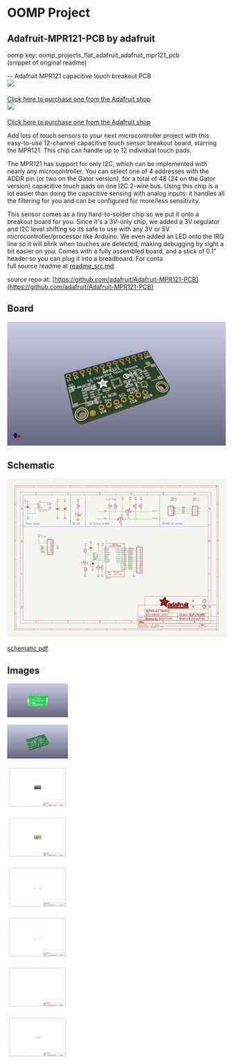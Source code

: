 # OOMP Project  
## Adafruit-MPR121-PCB  by adafruit  
  
oomp key: oomp_projects_flat_adafruit_adafruit_mpr121_pcb  
(snippet of original readme)  
  
-- Adafruit MPR121 capacitive touch breakout PCB  
<a href="http://www.adafruit.com/products/1982"><img src="assets/1982.jpg?raw=true" width="500px"><br/>  
Click here to purchase one from the Adafruit shop</a>  
<a href="http://www.adafruit.com/products/4830"><img src="assets/4830.jpg?raw=true" width="500px"><br/>  
Click here to purchase one from the Adafruit shop</a>  
  
Add lots of touch sensors to your next microcontroller project with this easy-to-use 12-channel capacitive touch sensor breakout board, starring the MPR121. This chip can handle up to 12 individual touch pads.  
  
The MPR121 has support for only I2C, which can be implemented with nearly any microcontroller. You can select one of 4 addresses with the ADDR pin (or two on the Gator version), for a total of 48 (24 on the Gator version) capacitive touch pads on one I2C 2-wire bus. Using this chip is a lot easier than doing the capacitive sensing with analog inputs: it handles all the filtering for you and can be configured for more/less sensitivity.  
  
This sensor comes as a tiny hard-to-solder chip so we put it onto a breakout board for you. Since it's a 3V-only chip, we added a 3V regulator and I2C level shifting so its safe to use with any 3V or 5V microcontroller/processor like Arduino. We even added an LED onto the IRQ line so it will blink when touches are detected, making debugging by sight a bit easier on you. Comes with a fully assembled board, and a stick of 0.1" header so you can plug it into a breadboard. For conta  
  full source readme at [readme_src.md](readme_src.md)  
  
source repo at: [https://github.com/adafruit/Adafruit-MPR121-PCB](https://github.com/adafruit/Adafruit-MPR121-PCB)  
## Board  
  
[![working_3d.png](working_3d_600.png)](working_3d.png)  
## Schematic  
  
[![working_schematic.png](working_schematic_600.png)](working_schematic.png)  
  
[schematic pdf](working_schematic.pdf)  
## Images  
  
[![working_3D_bottom.png](working_3D_bottom_140.png)](working_3D_bottom.png)  
  
[![working_3D_top.png](working_3D_top_140.png)](working_3D_top.png)  
  
[![working_assembly_page_01.png](working_assembly_page_01_140.png)](working_assembly_page_01.png)  
  
[![working_assembly_page_02.png](working_assembly_page_02_140.png)](working_assembly_page_02.png)  
  
[![working_assembly_page_03.png](working_assembly_page_03_140.png)](working_assembly_page_03.png)  
  
[![working_assembly_page_04.png](working_assembly_page_04_140.png)](working_assembly_page_04.png)  
  
[![working_assembly_page_05.png](working_assembly_page_05_140.png)](working_assembly_page_05.png)  
  
[![working_assembly_page_06.png](working_assembly_page_06_140.png)](working_assembly_page_06.png)  
